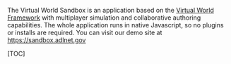 The Virtual World Sandbox is an application based on the [Virtual World Framework](https://github.com/virtual-world-framework/vwf) with multiplayer simulation and collaborative authoring capabilities. The whole application runs in native Javascript, so no plugins or installs are required. You can visit our demo site at https://sandbox.adlnet.gov

[TOC]
